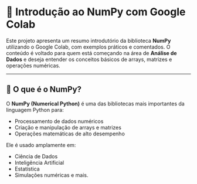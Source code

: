 # 🧠 Introdução ao NumPy com Google Colab

Este projeto apresenta um resumo introdutório da biblioteca **NumPy** utilizando o Google Colab, com exemplos práticos e comentados. O conteúdo é voltado para quem está começando na área de **Análise de Dados** e deseja entender os conceitos básicos de arrays, matrizes e operações numéricas.

---

## 📌 O que é o NumPy?

O **NumPy (Numerical Python)** é uma das bibliotecas mais importantes da linguagem Python para:

- Processamento de dados numéricos
- Criação e manipulação de arrays e matrizes
- Operações matemáticas de alto desempenho

Ele é usado amplamente em:

- Ciência de Dados
- Inteligência Artificial
- Estatística
- Simulações numéricas e mais.
